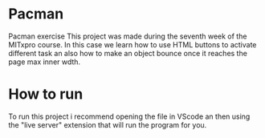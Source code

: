 # Pacman
Pacman exercise 
This project was made during the seventh week of the MITxpro course. In this case we learn how to use HTML
buttons to activate different task an also how to make an object bounce once it reaches the page max inner 
wdth.
# How to run
To run this project i recommend opening the file in VScode an then using the "live server" extension that will run
the program for you.
